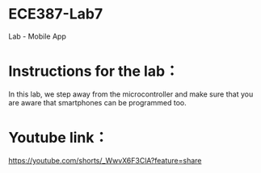 # ECE387-Lab7
Lab - Mobile App

# Instructions for the lab：
In this lab, we step away from the microcontroller and make sure that you are aware that smartphones can be programmed too.

# Youtube link：
https://youtube.com/shorts/_WwvX6F3ClA?feature=share
